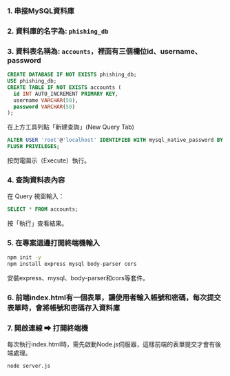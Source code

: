 ### 1. 串接MySQL資料庫
### 2. 資料庫的名字為: `phishing_db`
### 3. 資料表名稱為: `accounts`，裡面有三個欄位id、username、password
```sql
CREATE DATABASE IF NOT EXISTS phishing_db;
USE phishing_db;
CREATE TABLE IF NOT EXISTS accounts (
  id INT AUTO_INCREMENT PRIMARY KEY,
  username VARCHAR(50),
  password VARCHAR(50)
);
```
在上方工具列點「新建查詢」(New Query Tab)
```sql
ALTER USER 'root'@'localhost' IDENTIFIED WITH mysql_native_password BY '你的密碼';
FLUSH PRIVILEGES;
```
按閃電圖示（Execute）執行。
### 4. 查詢資料表內容
   在 Query 視窗輸入：
```sql
SELECT * FROM accounts;
```
按「執行」查看結果。

### 5. 在專案這邊打開終端機輸入
```bash
npm init -y
npm install express mysql body-parser cors
```
安裝express、mysql、body-parser和cors等套件。
### 6. 前端index.html有一個表單，讓使用者輸入帳號和密碼，每次提交表單時，會將帳號和密碼存入資料庫

### 7. 開啟連線 ⮕ 打開終端機
每次執行index.html時，需先啟動Node.js伺服器，這樣前端的表單提交才會有後端處理。
```bash
node server.js
```
